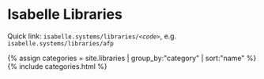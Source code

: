 # Isabelle Libraries

Quick link: <code>isabelle.systems/libraries/<em>&lt;code&gt;</em></code>, e.g. <code>isabelle.systems/libraries/afp</code>

{% assign categories = site.libraries | group_by:"category" | sort:"name" %}
{% include categories.html %}
